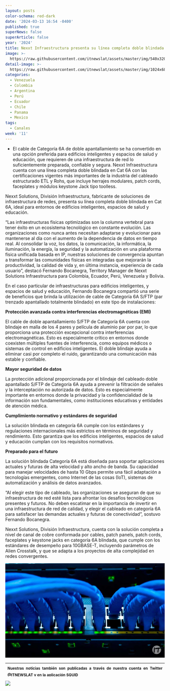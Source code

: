 ```yaml
---
layout: posts
color-schema: red-dark
date: '2024-03-13 16:54 -0400'
published: true
superNews: false
superArticle: false
year: '2024'
title: Nexxt Infraestructura presenta su línea completa doble blindada en Cat 6A
image: >-
  https://raw.githubusercontent.com/itnewslat/assets/master/img/540x320/cable-cat-6-p.jpg
detail-image: >-
  https://raw.githubusercontent.com/itnewslat/assets/master/img/1024x680/cable-cat-6-g.jpg
categories:
  - Venezuela
  - Colombia
  - Argentina
  - Perú
  - Ecuador
  - Chile
  - Panama
  - Mexico
tags:
  - Canales
week: '11'
---
```

- El cable de Categoría 6A de doble apantallamiento se ha convertido en una opción preferida para edificios inteligentes y espacios de salud y educación, que requieren de una infraestructura de red lo suficientemente preparada, confiable y segura. Nexxt Infraestructura cuenta con una línea completa doble blindada en Cat 6A con las certificaciones vigentes más importantes de la industria del cableado estructurado ETL y Rohs, que incluye herrajes modulares, patch cords, faceplates y módulos keystone Jack tipo toolless.

Nexxt Solutions, División Infraestructura, fabricante de soluciones de infraestructura de redes, presenta su línea completa doble blindada en Cat 6A, ideal para entornos de edificios inteligentes, espacios de salud y educación.

“Las infraestructuras físicas optimizadas son la columna vertebral para tener éxito en un ecosistema tecnológico en constante evolución. Las organizaciones como nunca antes necesitan adaptarse y evolucionar para mantenerse al día con el aumento de la dependencia de datos en tiempo real. Al consolidar la voz, los datos, la comunicación, la informática, la iluminación, la energía, la seguridad y la automatización en una plataforma física unificada basada en IP, nuestras soluciones de convergencia apuntan a transformar las comunidades físicas en integradas que mejorarán la productividad, la calidad de vida y, en última instancia, experiencia de cada usuario”, destacó Fernando Bocanegra, Territory Manager de Nexxt Solutions Infraestructura para Colombia, Ecuador, Perú, Venezuela y Bolivia.

En el caso particular de infraestructuras para edificios inteligentes, y espacios de salud y educación, Fernando Bocanegra compartió una serie de beneficios que brinda la utilización de cable de Categoría 6A S/FTP (par trenzado apantallado totalmente blindado) en este tipo de instalaciones:

**Protección avanzada contra interferencias electromagnéticas (EMI)**

El cable de doble apantallamiento S/FTP de Categoría 6A cuenta con blindaje en malla de los 4 pares y película de aluminio par por par, lo que proporciona una protección excepcional contra interferencias electromagnéticas. Esto es especialmente crítico en entornos donde coexisten múltiples fuentes de interferencia, como equipos médicos o sistemas de control en edificios inteligentes. El doble blindaje ayuda a eliminar casi por completo el ruido, garantizando una comunicación más estable y confiable.

**Mayor seguridad de datos**

La protección adicional proporcionada por el blindaje del cableado doble apantallado S/FTP de Categoría 6A ayuda a prevenir la filtración de señales y la interceptación no autorizada de datos. Esto es especialmente importante en entornos donde la privacidad y la confidencialidad de la información son fundamentales, como instituciones educativas y entidades de atención médica.

**Cumplimiento normativo y estándares de seguridad**

La solución blindada en categoría 6A cumple con los estándares y regulaciones internacionales más estrictos en términos de seguridad y rendimiento. Esto garantiza que los edificios inteligentes, espacios de salud y educación cumplan con los requisitos normativos.

**Preparado para el futuro**

La solución blindada Categoría 6A está diseñada para soportar aplicaciones actuales y futuras de alta velocidad y alto ancho de banda. Su capacidad para manejar velocidades de hasta 10 Gbps permite una fácil adaptación a tecnologías emergentes, como Internet de las cosas (IoT), sistemas de automatización y análisis de datos avanzados.

“Al elegir este tipo de cableado, las organizaciones se aseguran de que su infraestructura de red esté lista para afrontar los desafíos tecnológicos presentes y futuros. No deben escatimar en la importancia de invertir en una infraestructura de red de calidad, y elegir el cableado en categoría 6A para satisfacer las demandas actuales y futuras de conectividad”, sostuvo Fernando Bocanegra.

Nexxt Solutions, División Infraestructura, cuenta con la solución completa a nivel de canal de cobre conformada por cables, patch panels, patch cords, faceplates y keystone jacks en categoría 6A blindada, que cumple con los estándares de desempeño para 10GBASE-T, incluyendo parámetros de Alien Crosstalk, y que se adapta a los proyectos de alta complejidad en redes convergentes.

![](https://raw.githubusercontent.com/itnewslat/assets/master/img/540x320/cable-cat-6-p.jpg)

<table style="height: 42px;" width="569">
<tbody>
<tr>
<td style="text-align: justify;"><sub><strong>Nuestras noticias también son publicadas a través de nuestra cuenta en Twitter <a href="https://twitter.com/itnewslat?lang=es">@ITNEWSLAT</a> y en la aplicación <a href="https://squidapp.co/en/">SQUID</a></strong></sub></td>
</tr>
</tbody>
</table>

<img src="https://tracker.metricool.com/c3po.jpg?hash=56f88a41e39ab42c063cc51676587a04"/>
